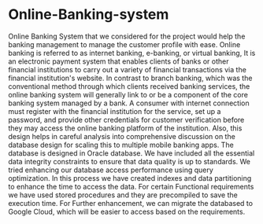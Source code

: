# Online-Banking-system

Online Banking System that we considered for the project would help the banking
management to manage the customer profile with ease. Online banking is referred
to as internet banking, e-banking, or virtual banking, It is an electronic payment
system that enables clients of banks or other financial institutions to carry out a
variety of financial transactions via the financial institution's website.
In contrast to branch banking, which was the conventional method through which
clients received banking services, the online banking system will generally link to
or be a component of the core banking system managed by a bank. A consumer
with internet connection must register with the financial institution for the service,
set up a password, and provide other credentials for customer verification before
they may access the online banking platform of the institution.
Also, this design helps in careful analysis into comprehensive discussion on the
database design for scaling this to multiple mobile banking apps. The database is
designed in Oracle database. We have included all the essential data integrity
constraints to ensure that data quality is up to standards.
We tried enhancing our database access performance using query optimization. In
this process we have created indexes and data partitioning to enhance the time to
access the data. For certain Functional requirements we have used stored
procedures and they are precompiled to save the execution time. For Further
enhancement, we can migrate the databased to Google Cloud, which will be easier
to access based on the requirements.
